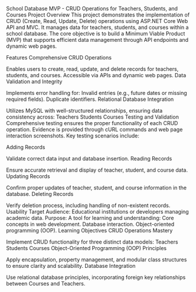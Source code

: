 School Database MVP - CRUD Operations for Teachers, Students, and Courses
Project Overview
This project demonstrates the implementation of CRUD (Create, Read, Update, Delete) operations using ASP.NET Core Web API and MVC. It manages data for teachers, students, and courses within a school database. The core objective is to build a Minimum Viable Product (MVP) that supports efficient data management through API endpoints and dynamic web pages.

Features
Comprehensive CRUD Operations

Enables users to create, read, update, and delete records for teachers, students, and courses.
Accessible via APIs and dynamic web pages.
Data Validation and Integrity

Implements error handling for:
Invalid entries (e.g., future dates or missing required fields).
Duplicate identifiers.
Relational Database Integration

Utilizes MySQL with well-structured relationships, ensuring data consistency across:
Teachers
Students
Courses
Testing and Validation
Comprehensive testing ensures the proper functionality of each CRUD operation. Evidence is provided through cURL commands and web page interaction screenshots. Key testing scenarios include:

Adding Records

Validate correct data input and database insertion.
Reading Records

Ensure accurate retrieval and display of teacher, student, and course data.
Updating Records

Confirm proper updates of teacher, student, and course information in the database.
Deleting Records

Verify deletion process, including handling of non-existent records.
Usability
Target Audience: Educational institutions or developers managing academic data.
Purpose: A tool for learning and understanding:
Core concepts in web development.
Database interaction.
Object-oriented programming (OOP).
Learning Objectives
CRUD Operations Mastery

Implement CRUD functionality for three distinct data models:
Teachers
Students
Courses
Object-Oriented Programming (OOP) Principles

Apply encapsulation, property management, and modular class structures to ensure clarity and scalability.
Database Integration

Use relational database principles, incorporating foreign key relationships between Courses and Teachers.
